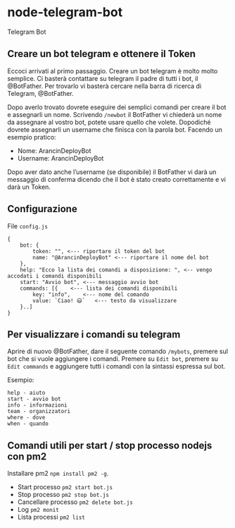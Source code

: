 # node-telegram-bot
Telegram Bot

## Creare un bot telegram e ottenere il Token
Eccoci arrivati al primo passaggio. Creare un bot telegram è molto molto semplice. Ci basterà contattare su telegram il padre di tutti i bot, il @BotFather.
Per trovarlo vi basterà cercare nella barra di ricerca di Telegram, @BotFather.

Dopo averlo trovato dovrete eseguire dei semplici comandi per creare il bot e assegnarli un nome.
Scrivendo  ```/newbot``` il BotFather vi chiederà un nome da assegnare al vostro bot, potete usare quello che volete. Dopodiché dovrete assegnarli un username che finisca con la parola bot. Facendo un esempio pratico:


- Nome: ArancinDeployBot
- Username: ArancinDeployBot

Dopo aver dato anche l’username (se disponibile) il BotFather vi darà un messaggio di conferma dicendo che il bot è stato creato correttamente e vi darà un Token.

## Configurazione
File ```config.js```
```
{
    bot: {
        token: "", <--- riportare il token del bot
        name: "@ArancinDeployBot" <--- riportare il nome del bot
    },
    help: "Ecco la lista dei comandi a disposizione: ", <-- vengo accodati i comandi disponibili
    start: "Avvio bot", <--- messaggio avvio bot
    commands: [{    <--- lista dei comandi disponibili
        key: "info",    <--- nome del comando
        value: `Ciao! 😃`   <--- testo da visualizzare
    }..]
}

```

## Per visualizzare i comandi su telegram
Aprire di nuovo @BotFather, dare il seguente comando ```/mybots```, premere sul bot che si vuole aggiungere i comandi. Premere su ```Edit bot```, premere su ```Edit commands``` e aggiungere tutti i comandi con la sintassi espressa sul bot.

Esempio: 
```
help - aiuto
start - avvio bot
info - informazioni
team - organizzatori
where - dove
when - quando
```


## Comandi utili per start / stop processo nodejs con pm2
Installare pm2 ```npm install pm2 -g```.

- Start processo ```pm2 start bot.js```
- Stop processo ```pm2 stop bot.js```
- Cancellare processo ```pm2 delete bot.js```
- Log ```pm2 monit```
- Lista processi ```pm2 list```